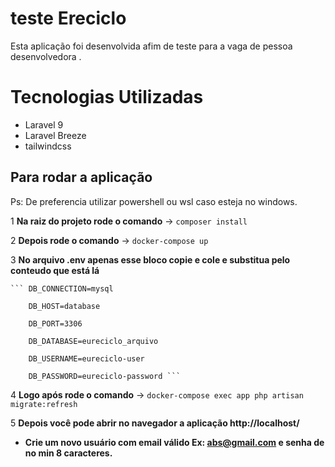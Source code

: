 # teste Ereciclo

Esta aplicação foi desenvolvida afim de teste para a vaga de pessoa desenvolvedora .

# Tecnologias Utilizadas

- Laravel 9
- Laravel Breeze
- tailwindcss

## Para rodar a aplicação

Ps: De preferencia utilizar powershell ou wsl caso esteja no windows.

1 **Na raiz do projeto rode o comando** -> ``` composer install ```

2 **Depois rode o comando** -> ``` docker-compose up ```

3 **No arquivo .env apenas esse bloco copie e cole e substitua pelo conteudo que está lá**

    ``` DB_CONNECTION=mysql
    
        DB_HOST=database

        DB_PORT=3306

        DB_DATABASE=eureciclo_arquivo

        DB_USERNAME=eureciclo-user

        DB_PASSWORD=eureciclo-password ```


4 **Logo após rode o comando** -> ``` docker-compose exec app php artisan migrate:refresh ```

5 **Depois você pode abrir no navegador a aplicação http://localhost/**

- **Crie um novo usuário com email válido
        Ex: abs@gmail.com e senha de no min 8 caracteres.**


